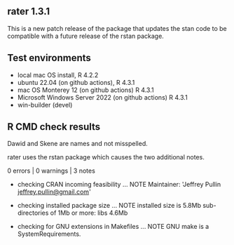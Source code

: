 ## rater 1.3.1

This is a new patch release of the package that updates the stan code to be compatible with a future release of the rstan package. 

## Test environments

* local mac OS install, R 4.2.2
* ubuntu 22.04 (on github actions), R 4.3.1
* mac OS Monterey 12 (on github actions) R 4.3.1
* Microsoft Windows Server 2022 (on github actions) R 4.3.1
* win-builder (devel)

## R CMD check results

Dawid and Skene are names and not misspelled.

rater uses the rstan package which causes the two additional notes.  

0 errors | 0 warnings | 3 notes

* checking CRAN incoming feasibility ... NOTE
  Maintainer: 'Jeffrey Pullin <jeffrey.pullin@gmail.com>'
  
* checking installed package size ... NOTE
    installed size is  5.8Mb
    sub-directories of 1Mb or more:
    libs   4.6Mb

* checking for GNU extensions in Makefiles ... NOTE
    GNU make is a SystemRequirements.

